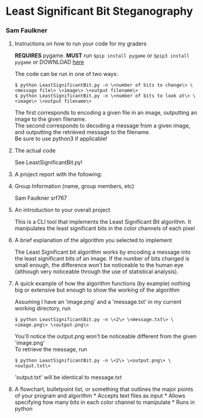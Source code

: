 
# Least Significant Bit Steganography

### Sam Faulkner

1. Instructions on how to run your code for my graders

   **REQUIRES** pygame. **MUST** run `$pip install pygame` or `$pip3 install pygame` or DOWNLOAD [here](https://www.pygame.org/download.shtml)  

   The code can be run in one of two ways:  

   `$ python LeastSignificantBit.py -n \<number of bits to change\> \<message file\> \<image\> \<output filename\>`  
   `$ python LeastSignificantBit.py -n \<number of bits to look at\> \<image\> \<output filename\>`  

   The first corresponds to encoding a given file in an image, outputting an image to the given filename.  
   The second corresponds to decoding a message from a given image, and outputting the retrieved message to the filename.  
   Be sure to use python3 if applicable!  

2. The actual code
	
   See LeastSignificantBit.py!  

3. A project report with the following:
  1. Group Information (name, group members, etc)
		
     Sam Faulkner srf767
  2. An introduction to your overall project

     This is a CLI tool that implements the Least Significant Bit algorithm. It manipulates the least significant bits in the color channels of each pixel
  3. A brief explanation of the algorithm you selected to implement
    
     The Least Significant bit algorithm works by encoding a message into the least significant bits of an image. If the number of bits changed is small enough, the difference won't be noticeable to the human eye (although very noticeable through the use of statistical analysis).
  4. A quick example of how the algorithm functions (by example) nothing big or extensive but enough to show the working of the algorithm

     Assuming I have an 'image.png' and a 'message.txt' in my current working directory, run  
     
     `$ python LeastSignificantBit.py -n \<2\> \<message.txt\> \<image.png\> \<output.png\>`  
     
     You'll notice the output.png won't be noticeable different from the given 'image.png'  
     To retrieve the message, run  

     `$ python LeastSignificantBit.py -n \<2\> \<output.png\> \<output.txt\>`

     'output.txt' will be identical to message.txt  
  5. A flowchart, bulletpoint list, or something that outlines the major points of your program and algorithm
    * Accepts text files as input
    * Allows specifying how many bits in each color channel to manipulate
    * Runs in python
